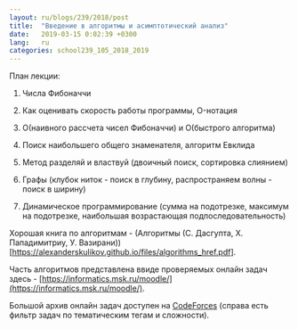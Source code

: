 ```yaml
---
layout: ru/blogs/239/2018/post
title:  "Введение в алгоритмы и асимптотический анализ"
date:   2019-03-15 0:02:39 +0300
lang:   ru
categories: school239_105_2018_2019
---
```


План лекции:

1) Числа Фибоначчи

2) Как оценивать скорость работы программы, O-нотация

3) O(наивного рассчета чисел Фибоначчи) и O(быстрого алгоритма)

4) Поиск наибольшего общего знаменателя, алгоритм Евклида

5) Метод разделяй и властвуй (двоичный поиск, сортировка слиянием)

6) Графы (клубок ниток - поиск в глубину, распространяем волны - поиск в ширину)

7) Динамическое программирование (сумма на подотрезке, максимум на подотрезке, наибольшая возрастающая подпоследовательность)

Хорошая книга по алгоритмам - (Алгоритмы (С. Дасгупта, Х. Пападимитриу, У. Вазирани))[https://alexanderskulikov.github.io/files/algorithms_href.pdf].

Часть алгоритмов представлена ввиде проверяемых онлайн задач здесь - [https://informatics.msk.ru/moodle/](https://informatics.msk.ru/moodle/).

Большой архив онлайн задач доступен на [CodeForces](http://codeforces.com/problemset) (справа есть фильтр задач по тематическим тегам и сложности).
